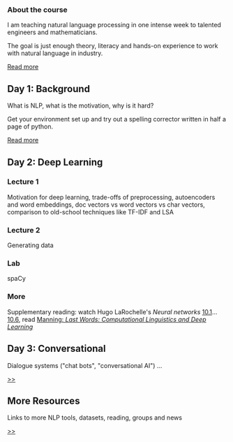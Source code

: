 
### About the course

I am teaching natural language processing in one intense week to talented engineers and mathematicians.

The goal is just enough theory, literacy and hands-on experience to work with natural language in industry.

[Read more](/about)

## Day 1: Background

What is NLP, what is the motivation, why is it hard?

Get your environment set up and try out a spelling corrector written in half a page of python.

[Read more](/background)

## Day 2: Deep Learning

### Lecture 1
Motivation for deep learning, trade-offs of preprocessing, autoencoders and word embeddings, doc vectors vs word vectors vs char vectors, comparison to old-school techniques like TF-IDF and LSA

### Lecture 2
Generating data

### Lab
spaCy

### More
Supplementary reading: watch Hugo LaRochelle's *Neural networks* [10.1](https://www.youtube.com/watch?v=OzZIOiMVUyM&list=PL6Xpj9I5qXYEcOhn7TqghAJ6NAPrNmUBH&index=79)... [10.6](https://www.youtube.com/watch?v=FoDz01QNSiY&index=84&list=PL6Xpj9I5qXYEcOhn7TqghAJ6NAPrNmUBH), read [Manning: *Last Words: Computational Linguistics and Deep Learning*](mitp.nautil.us/article/170/last-words-computational-linguistics-and-deep-learning)

## Day 3: Conversational

Dialogue systems ("chat bots", "conversational AI") ...

[>>](/conversational)

## More Resources

Links to more NLP tools, datasets, reading, groups and news

[>>](/resources)
